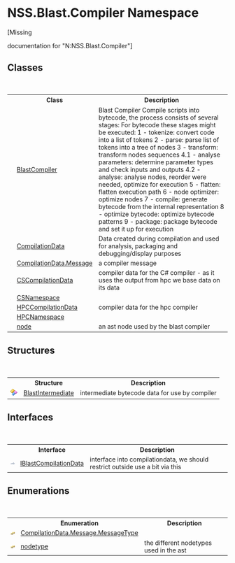 # NSS.Blast.Compiler Namespace
 

\[Missing <summary> documentation for "N:NSS.Blast.Compiler"\]


## Classes
&nbsp;<table><tr><th></th><th>Class</th><th>Description</th></tr><tr><td>![Public class](media/pubclass.gif "Public class")</td><td><a href="T_NSS_Blast_Compiler_BlastCompiler">BlastCompiler</a></td><td>
Blast Compiler Compile scripts into bytecode, the process consists of several stages: For bytecode these stages might be executed: 1 - tokenize: convert code into a list of tokens 2 - parse: parse list of tokens into a tree of nodes 3 - transform: transform nodes sequences 4.1 - analyse parameters: determine parameter types and check inputs and outputs 4.2 - analyse: analyse nodes, reorder were needed, optimize for execution 5 - flatten: flatten execution path 6 - node optimizer: optimize nodes 7 - compile: generate bytecode from the internal representation 8 - optimize bytecode: optimize bytecode patterns 9 - package: package bytecode and set it up for execution</td></tr><tr><td>![Public class](media/pubclass.gif "Public class")</td><td><a href="T_NSS_Blast_Compiler_CompilationData">CompilationData</a></td><td>
Data created during compilation and used for analysis, packaging and debugging/display purposes</td></tr><tr><td>![Public class](media/pubclass.gif "Public class")</td><td><a href="T_NSS_Blast_Compiler_CompilationData_Message">CompilationData.Message</a></td><td>
a compiler message</td></tr><tr><td>![Public class](media/pubclass.gif "Public class")</td><td><a href="T_NSS_Blast_Compiler_CSCompilationData">CSCompilationData</a></td><td>
compiler data for the C# compiler - as it uses the output from hpc we base data on its data</td></tr><tr><td>![Public class](media/pubclass.gif "Public class")</td><td><a href="T_NSS_Blast_Compiler_CSNamespace">CSNamespace</a></td><td /></tr><tr><td>![Public class](media/pubclass.gif "Public class")</td><td><a href="T_NSS_Blast_Compiler_HPCCompilationData">HPCCompilationData</a></td><td>
compiler data for the hpc compiler</td></tr><tr><td>![Public class](media/pubclass.gif "Public class")</td><td><a href="T_NSS_Blast_Compiler_HPCNamespace">HPCNamespace</a></td><td /></tr><tr><td>![Public class](media/pubclass.gif "Public class")</td><td><a href="T_NSS_Blast_Compiler_node">node</a></td><td>
an ast node used by the blast compiler</td></tr></table>

## Structures
&nbsp;<table><tr><th></th><th>Structure</th><th>Description</th></tr><tr><td>![Public structure](media/pubstructure.gif "Public structure")</td><td><a href="T_NSS_Blast_Compiler_BlastIntermediate">BlastIntermediate</a></td><td>
intermediate bytecode data for use by compiler</td></tr></table>

## Interfaces
&nbsp;<table><tr><th></th><th>Interface</th><th>Description</th></tr><tr><td>![Public interface](media/pubinterface.gif "Public interface")</td><td><a href="T_NSS_Blast_Compiler_IBlastCompilationData">IBlastCompilationData</a></td><td>
interface into compilationdata, we should restrict outside use a bit via this</td></tr></table>

## Enumerations
&nbsp;<table><tr><th></th><th>Enumeration</th><th>Description</th></tr><tr><td>![Public enumeration](media/pubenumeration.gif "Public enumeration")</td><td><a href="T_NSS_Blast_Compiler_CompilationData_Message_MessageType">CompilationData.Message.MessageType</a></td><td /></tr><tr><td>![Public enumeration](media/pubenumeration.gif "Public enumeration")</td><td><a href="T_NSS_Blast_Compiler_nodetype">nodetype</a></td><td>
the different nodetypes used in the ast</td></tr></table>&nbsp;
